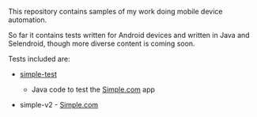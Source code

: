 This repository contains samples of my work doing mobile device automation.

So far it contains tests written for Android devices and written in Java and Selendroid, though more diverse content is 
coming soon.

Tests included are:

- [simple-test](simple-test/)
	- Java code to test the 
[Simple.com](https://play.google.com/store/apps/details?id=com.banksimple) app

- simple-v2 - [Simple.com](https://play.google.com/store/apps/details?id=com.banksimple)
